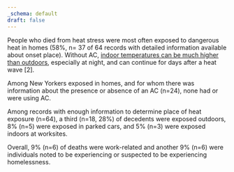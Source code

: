 ```yaml
---
_schema: default
draft: false
---
```

People who died from heat stress were most often exposed to dangerous heat in homes (58%, n= 37 of 64 records with detailed information available about onset place). Without AC, [indoor temperatures can be much higher than outdoors](https://journals.ametsoc.org/view/journals/bams/99/12/bams-d-16-0280.1.xml), especially at night, and can continue for days after a heat wave \[2\].

Among New Yorkers exposed in homes, and for whom there was information about the presence or absence of an AC (n=24), none had or were using AC.

Among records with enough information to determine place of heat exposure (n=64), a third (n=18, 28%) of decedents were exposed outdoors, 8% (n=5) were exposed in parked cars, and 5% (n=3) were exposed indoors at worksites.

Overall, 9% (n=6) of deaths were work-related and another 9% (n=6) were individuals noted to be experiencing or suspected to be experiencing homelessness.
